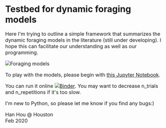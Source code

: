 # Testbed for dynamic foraging models
<font size=3>Here I'm trying to outline  a simple framework that summarizes the dynamic foraging models in the literature (still under developing). I hope this can facilitate our understanding as well as our programming.

![Foraging models](https://github.com/hanhou/Dynamic-Foraging/blob/master/Models/Models.png)

To play with the models, please begin with [this Jupyter Notebook](https://github.com/hanhou/Dynamic-Foraging/blob/master/Models/Foraging_Testbed.ipynb).

You can run it online [![Binder](https://mybinder.org/badge_logo.svg)](https://mybinder.org/v2/gh/hanhou/Dynamic-Foraging/master?filepath=%2FModels%2FForaging_Testbed.ipynb). You may want to decrease n_trials and n_repetitions if it's too slow.

I'm new to Python, so please let me know if you find any bugs:)

Han Hou @ Houston<br>
Feb 2020
